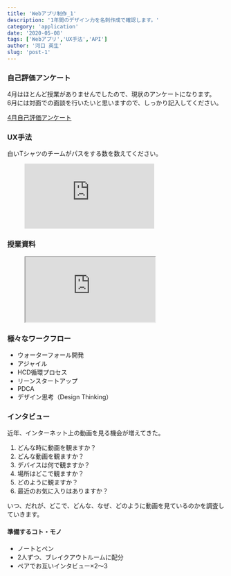 ```yaml
---
title: 'Webアプリ制作_1'
description: '1年間のデザイン力を名刺作成で確認します。'
category: 'application'
date: '2020-05-08'
tags: ['Webアプリ','UX手法','API']
author: '河口 英生'
slug: 'post-1'
---
```

<div class="post-section">
<h3 class="title is-5" >自己評価アンケート</h3>

4月はほとんど授業がありませんでしたので、現状のアンケートになります。<br>
6月には対面での面談を行いたいと思いますので、しっかり記入してください。

[4月自己評価アンケート](https://forms.gle/L1dUzkx4ETZFhcmZA)

</div>

<div class="post-section">
<h3 class="title is-5" >UX手法</h3>

白いTシャツのチームがパスをする数を数えてください。

<figure class="is-fullwidth movie">
<iframe src="https://www.youtube.com/embed/vJG698U2Mvo" frameborder="0" allow="accelerometer; autoplay; encrypted-media; gyroscope; picture-in-picture" allowfullscreen></iframe>
</figure>

</div>
<div class="post-section">
<h3 class="title is-5" >授業資料</h3>

<figure class="is-fullwidth slide">
  <iframe src="https://drive.google.com/file/d/1NyK1c63gBdBK-cs5HWsbgYl6D2UvAtuZ/preview"></iframe>
</figure>

</div>
<div class="post-section">
<h3 class="title is-5" >様々なワークフロー</h3>

+ ウォーターフォール開発
+ アジャイル
+ HCD循環プロセス
+ リーンスタートアップ
+ PDCA
+ デザイン思考（Design Thinking）

</div>
<div class="post-section">
<h3 class="title is-5" >インタビュー</h3>

近年、インターネット上の動画を見る機会が増えてきた。  

1. どんな時に動画を観ますか？
1. どんな動画を観ますか？
1. デバイスは何で観ますか？
1. 場所はどこで観ますか？
1. どのように観ますか？
1. 最近のお気に入りはありますか？

いつ、だれが、どこで、どんな、なぜ、どのように動画を見ているのかを調査していきます。

<h4 class="title is-6" >準備するコト・モノ</h4>

- ノートとペン
- 2人ずつ、ブレイクアウトルームに配分
- ペアでお互いインタビュー×2〜3

</div>
